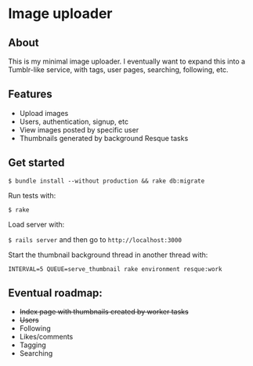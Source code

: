 # Image uploader

## About

This is my minimal image uploader. I eventually want to expand this into a Tumblr-like service, with tags, user pages, searching, following, etc.

## Features

- Upload images 
- Users, authentication, signup, etc
- View images posted by specific user
- Thumbnails generated by background Resque tasks

## Get started

`$ bundle install --without production && rake db:migrate`

Run tests with:

`$ rake`

Load server with:

`$ rails server` and then go to `http://localhost:3000`

Start the thumbnail background thread in another thread with:

`INTERVAL=5 QUEUE=serve_thumbnail rake environment resque:work`

## Eventual roadmap:

- ~~Index page with thumbnails created by worker tasks~~
- ~~Users~~
- Following
- Likes/comments
- Tagging
- Searching
